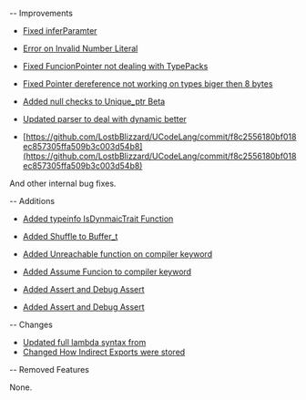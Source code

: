 -- Improvements

- [Fixed inferParamter](https://github.com/LostbBlizzard/UCodeLang/commit/00d500c5b5e51ac80dd808ed128b271943c59e17)

- [Error on Invalid Number Literal](https://github.com/LostbBlizzard/UCodeLang/commit/232cca6e9c58756baaebdbae4ad49b54db48d5df)

- [Fixed FuncionPointer not dealing with TypePacks](https://github.com/LostbBlizzard/UCodeLang/commit/1b16e6abc9912c660b09444df6e9df045eb651d8)

- [Fixed Pointer dereference not working on types biger then 8 bytes](https://github.com/LostbBlizzard/UCodeLang/commit/495465196c83a5900bd0a741443670ea6d669dcb)

- [Added null checks to Unique_ptr Beta](https://github.com/LostbBlizzard/UCodeLang/commit/5352bc336df8f8c26a776da95d249cc2469a2d7f)

- [Updated parser to deal with dynamic better](https://github.com/LostbBlizzard/UCodeLang/commit/a81da4d1fd430b4f3d93463400846126cf04b391)

- [https://github.com/LostbBlizzard/UCodeLang/commit/f8c2556180bf018ec857305ffa509b3c003d54b8](https://github.com/LostbBlizzard/UCodeLang/commit/f8c2556180bf018ec857305ffa509b3c003d54b8)

And other internal bug fixes.

-- Additions
- [Added typeinfo IsDynmaicTrait Function](https://github.com/LostbBlizzard/UCodeLang/commit/32c31819d4a364a3bcce4d7c762809a3a41a090e)

- [Added Shuffle to Buffer_t](https://github.com/LostbBlizzard/UCodeLang/compare/master...feature#:~:text=added%20Shuffle%20funcion%20to%20Buffer_t)

- [Added Unreachable function on compiler keyword](https://github.com/LostbBlizzard/UCodeLang/commit/cce54f9f8244aff3802a53c7e0fbcb94f16c3a13)

- [Added Assume Funcion to compiler keyword](https://github.com/LostbBlizzard/UCodeLang/commit/cce54f9f8244aff3802a53c7e0fbcb94f16c3a13)

- [Added Assert and Debug Assert](https://github.com/LostbBlizzard/UCodeLang/commit/e0d977fdc5fc929af974479d825e141f28b07517)

- [Added Assert and Debug Assert](https://github.com/LostbBlizzard/UCodeLang/commit/e0d977fdc5fc929af974479d825e141f28b07517)

-- Changes

- [Updated full lambda syntax from](https://github.com/LostbBlizzard/UCodeLang/commit/e66afbaa3f95eb7d02ae4b185d3013f99b537e4e)
- [Changed How Indirect Exports were stored](https://github.com/LostbBlizzard/UCodeLang/compare/master...feature#:~:text=Changed%20How%20Indirect%20Exports%20were%20stored)

-- Removed Features

None.
